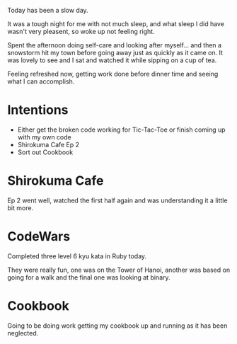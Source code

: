 Today has been a slow day.

It was a tough night for me with not much sleep, and what sleep I did have wasn't very pleasent, so woke up not feeling right.

Spent the afternoon doing self-care and looking after myself... and then a snowstorm hit my town before going away just as quickly as it came on. It was lovely to see and I sat and watched it while sipping on a cup of tea.

Feeling refreshed now, getting work done before dinner time and seeing what I can accomplish.

# Intentions
- Either get the broken code working for Tic-Tac-Toe or finish coming up with my own code
- Shirokuma Cafe Ep 2
- Sort out Cookbook

# Shirokuma Cafe
Ep 2 went well, watched the first half again and was understanding it a little bit more.

# CodeWars
Completed three level 6 kyu kata in Ruby today.

They were really fun, one was on the Tower of Hanoi, another was based on going for a walk and the final one was looking at binary.

# Cookbook
Going to be doing work getting my cookbook up and running as it has been neglected.